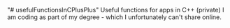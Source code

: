 "# usefulFunctionsInCPlusPlus" 
Useful functions for apps in C++ (private) I am coding as part of my degree - which I unfortunately can't share online.
